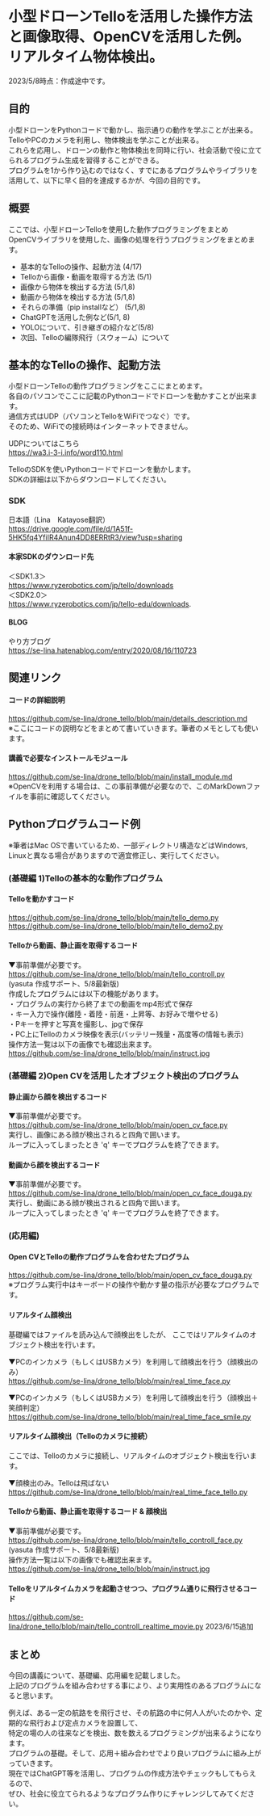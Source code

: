 # 小型ドローンTelloを活用した操作方法と画像取得、OpenCVを活用した例。リアルタイム物体検出。
2023/5/8時点：作成途中です。

## 目的
小型ドローンをPythonコードで動かし、指示通りの動作を学ぶことが出来る。  
TelloやPCのカメラを利用し、物体検出を学ぶことが出来る。  
これらを応用し、ドローンの動作と物体検出を同時に行い、社会活動で役に立てられるプログラム生成を習得することができる。  
プログラムを1から作り込むのではなく、すでにあるプログラムやライブラリを活用して、以下に早く目的を達成するかが、今回の目的です。

## 概要
ここでは、小型ドローンTelloを使用した動作プログラミングをまとめ  
OpenCVライブラリを使用した、画像の処理を行うプログラミングをまとめます。
- 基本的なTelloの操作、起動方法 (4/17)
- Telloから画像・動画を取得する方法 (5/1)
- 画像から物体を検出する方法 (5/1,8)
- 動画から物体を検出する方法 (5/1,8)
- それらの準備（pip installなど） (5/1,8)
- ChatGPTを活用した例など(5/1, 8)
- YOLOについて、引き継ぎの紹介など(5/8)
- 次回、Telloの編隊飛行（スウォーム）について

## 基本的なTelloの操作、起動方法
小型ドローンTelloの動作プログラミングをここにまとめます。  
各自のパソコンでここに記載のPythonコードでドローンを動かすことが出来ます。  
通信方式はUDP（パソコンとTelloをWiFiでつなぐ）です。  
そのため、WiFiでの接続時はインターネットできません。  

UDPについてはこちら  
https://wa3.i-3-i.info/word110.html
  
TelloのSDKを使いPythonコードでドローンを動かします。  
SDKの詳細は以下からダウンロードしてください。  
 
### SDK
日本語（Lina　Katayose翻訳）  
https://drive.google.com/file/d/1A51f-5HK5fq4YfiIR4Anun4DD8ERRtR3/view?usp=sharing


#### 本家SDKのダウンロード先
＜SDK1.3＞  
https://www.ryzerobotics.com/jp/tello/downloads  
＜SDK2.0＞  
 https://www.ryzerobotics.com/jp/tello-edu/downloads. 
 
#### BLOG
やり方ブログ    
https://se-lina.hatenablog.com/entry/2020/08/16/110723
 
 
## 関連リンク
#### コードの詳細説明
https://github.com/se-lina/drone_tello/blob/main/details_description.md  
※ここにコードの説明などをまとめて書いていきます。筆者のメモとしても使います。

#### 講義で必要なインストールモジュール
https://github.com/se-lina/drone_tello/blob/main/install_module.md  
※OpenCVを利用する場合は、この事前準備が必要なので、このMarkDownファイルを事前に確認してください。

## Pythonプログラムコード例
※筆者はMac OSで書いているため、一部ディレクトリ構造などはWindows, Linuxと異なる場合がありますので適宜修正し、実行してください。

### (基礎編 1)Telloの基本的な動作プログラム

#### Telloを動かすコード
https://github.com/se-lina/drone_tello/blob/main/tello_demo.py  
https://github.com/se-lina/drone_tello/blob/main/tello_demo2.py

#### Telloから動画、静止画を取得するコード
▼事前準備が必要です。  
https://github.com/se-lina/drone_tello/blob/main/tello_controll.py  
(yasuta 作成サポート、5/8最新版)  
作成したプログラムには以下の機能があります。  
・プログラムの実行から終了までの動画をmp4形式で保存  
・キー入力で操作(離陸・着陸・前進・上昇等、お好みで増やせる)  
・Pキーを押すと写真を撮影し、jpgで保存  
・PC上にTelloのカメラ映像を表示(バッテリー残量・高度等の情報も表示)  
操作方法一覧は以下の画像でも確認出来ます。  
https://github.com/se-lina/drone_tello/blob/main/instruct.jpg


### (基礎編 2)Open CVを活用したオブジェクト検出のプログラム

#### 静止画から顔を検出するコード
▼事前準備が必要です。  
https://github.com/se-lina/drone_tello/blob/main/open_cv_face.py  
実行し、画像にある顔が検出されると四角で囲います。  
ループに入ってしまったとき 'q' キーでプログラムを終了できます。

#### 動画から顔を検出するコード
▼事前準備が必要です。  
https://github.com/se-lina/drone_tello/blob/main/open_cv_face_douga.py  
実行し、動画にある顔が検出されると四角で囲います。  
ループに入ってしまったとき 'q' キーでプログラムを終了できます。

### (応用編)

#### Open CVとTelloの動作プログラムを合わせたプログラム
https://github.com/se-lina/drone_tello/blob/main/open_cv_face_douga.py  
※プログラム実行中はキーボードの操作や動かす量の指示が必要なプログラムです。

#### リアルタイム顔検出
基礎編ではファイルを読み込んで顔検出をしたが、
ここではリアルタイムのオブジェクト検出を行います。

▼PCのインカメラ（もしくはUSBカメラ）を利用して顔検出を行う（顔検出のみ）  
https://github.com/se-lina/drone_tello/blob/main/real_time_face.py

▼PCのインカメラ（もしくはUSBカメラ）を利用して顔検出を行う（顔検出＋笑顔判定）  
https://github.com/se-lina/drone_tello/blob/main/real_time_face_smile.py

#### リアルタイム顔検出（Telloのカメラに接続）
ここでは、Telloのカメラに接続し、リアルタイムのオブジェクト検出を行います。

▼顔検出のみ。Telloは飛ばない  
https://github.com/se-lina/drone_tello/blob/main/real_time_face_tello.py

#### Telloから動画、静止画を取得するコード & 顔検出
▼事前準備が必要です。  
https://github.com/se-lina/drone_tello/blob/main/tello_controll_face.py  
(yasuta 作成サポート、5/8最新版)  
操作方法一覧は以下の画像でも確認出来ます。  
https://github.com/se-lina/drone_tello/blob/main/instruct.jpg

#### Telloをリアルタイムカメラを起動させつつ、プログラム通りに飛行させるコード
https://github.com/se-lina/drone_tello/blob/main/tello_controll_realtime_movie.py
2023/6/15追加

## まとめ
今回の講義について、基礎編、応用編を記載しました。  
上記のプログラムを組み合わせする事により、より実用性のあるプログラムになると思います。  

例えば、ある一定の航路をを飛行させ、その航路の中に何人人がいたのかや、定期的な飛行および定点カメラを設置して、  
特定の場の人の往来などを検出、数を数えるプログラミングが出来るようになります。  
プログラムの基礎。そして、応用＋組み合わせでより良いプログラムに組み上がっていきます。  
現在ではChatGPT等を活用し、プログラムの作成方法やチェックもしてもらえるので、  
ぜひ、社会に役立てられるようなプログラム作りにチャレンジしてみてください。
